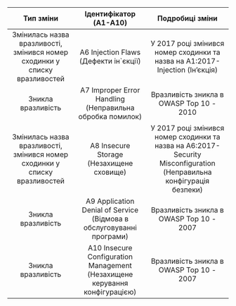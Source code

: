 |Тип зміни| Ідентифікатор (A1-A10) | Подробиці зміни | 
|:-:|:-:|:-:|
|Змінилась назва вразливості, змінився номер сходинки у списку вразливостей|A6 Injection Flaws (Дефекти ін`єкції) | У 2017 році змінився номер сходинки та назва на A1:2017-Injection (Інʼєкція)
|Зникла вразливість|A7 Improper Error Handling (Неправильна обробка помилок) | Вразливість зникла в OWASP Top 10 - 2010
|Змінилась назва вразливості, змінився номер сходинки у списку вразливостей|A8 Insecure Storage (Незахищене сховище)| У 2017 році змінився номер сходинки та назва на A6:2017-Security Misconfiguration (Неправильна конфігурація безпеки)
|Зникла вразливість|A9 Application Denial of Service (Відмова в обслуговуванні програми)|Вразливість зникла в OWASP Top 10 - 2007
|Зникла вразливість|A10 Insecure Configuration Management (Незахищене керування конфігурацією)|Вразливість зникла в OWASP Top 10 - 2007
